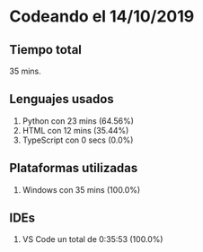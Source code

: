 # Codeando el 14/10/2019

## Tiempo total
35 mins.

## Lenguajes usados
1. Python con 23 mins (64.56%)
1. HTML con 12 mins (35.44%)
1. TypeScript con 0 secs (0.0%)

## Plataformas utilizadas
1. Windows con 35 mins (100.0%)

## IDEs
1. VS Code un total de 0:35:53 (100.0%)
